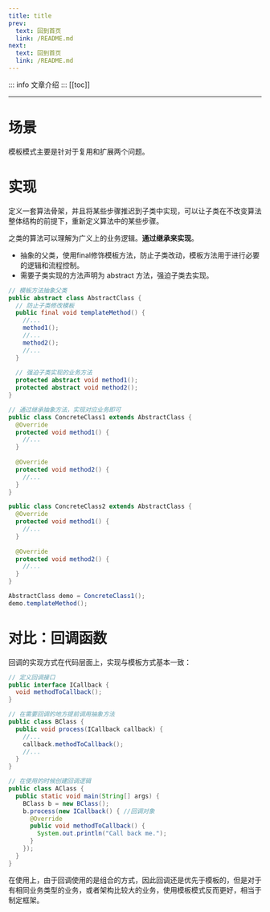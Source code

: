```yaml
---
title: title
prev:
  text: 回到首页
  link: /README.md
next:
  text: 回到首页
  link: /README.md
---
```

::: info
文章介绍
:::
[[toc]]

***
# 场景

模板模式主要是针对于复用和扩展两个问题。

# 实现

定义一套算法骨架，并且将某些步骤推迟到子类中实现，可以让子类在不改变算法整体结构的前提下，重新定义算法中的某些步骤。

之类的算法可以理解为广义上的业务逻辑。**通过继承来实现**。

* 抽象的父类，使用final修饰模板方法，防止子类改动，模板方法用于进行必要的逻辑和流程控制。
* 需要子类实现的方法声明为 abstract 方法，强迫子类去实现。
```java
// 模板方法抽象父类
public abstract class AbstractClass {
  // 防止子类修改模板
  public final void templateMethod() {
    //...
    method1();
    //...
    method2();
    //...
  }
  
  // 强迫子类实现的业务方法
  protected abstract void method1();
  protected abstract void method2();
}

// 通过继承抽象方法，实现对应业务即可
public class ConcreteClass1 extends AbstractClass {
  @Override
  protected void method1() {
    //...
  }
  
  @Override
  protected void method2() {
    //...
  }
}

public class ConcreteClass2 extends AbstractClass {
  @Override
  protected void method1() {
    //...
  }
  
  @Override
  protected void method2() {
    //...
  }
}

AbstractClass demo = ConcreteClass1();
demo.templateMethod();
```


# 对比：回调函数

回调的实现方式在代码层面上，实现与模板方式基本一致：

```java
// 定义回调接口
public interface ICallback {
  void methodToCallback();
}

// 在需要回调的地方提前调用抽象方法
public class BClass {
  public void process(ICallback callback) {
    //...
    callback.methodToCallback();
    //...
  }
}

// 在使用的时候创建回调逻辑
public class AClass {
  public static void main(String[] args) {
    BClass b = new BClass();
    b.process(new ICallback() { //回调对象
      @Override
      public void methodToCallback() {
        System.out.println("Call back me.");
      }
    });
  }
}
```

在使用上，由于回调使用的是组合的方式，因此回调还是优先于模板的，但是对于有相同业务类型的业务，或者架构比较大的业务，使用模板模式反而更好，相当于制定框架。

